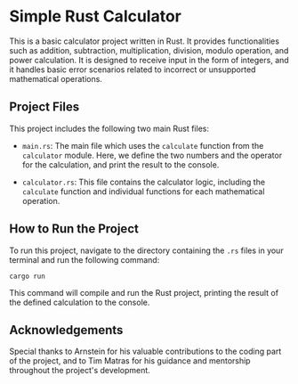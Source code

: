 # Simple Rust Calculator

This is a basic calculator project written in Rust. It provides functionalities such as addition, subtraction, multiplication, division, modulo operation, and power calculation. It is designed to receive input in the form of integers, and it handles basic error scenarios related to incorrect or unsupported mathematical operations.

## Project Files

This project includes the following two main Rust files:

- `main.rs`: The main file which uses the `calculate` function from the `calculator` module. Here, we define the two numbers and the operator for the calculation, and print the result to the console.

- `calculator.rs`: This file contains the calculator logic, including the `calculate` function and individual functions for each mathematical operation.

## How to Run the Project

To run this project, navigate to the directory containing the `.rs` files in your terminal and run the following command:

```
cargo run
```

This command will compile and run the Rust project, printing the result of the defined calculation to the console.

## Acknowledgements

Special thanks to Arnstein for his valuable contributions to the coding part of the project, and to Tim Matras for his guidance and mentorship throughout the project's development.

